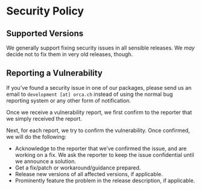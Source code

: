 # Security Policy

## Supported Versions

We generally support fixing security issues in all sensible releases.
We _may_ decide not to fix them in very old releases, though.

## Reporting a Vulnerability

If you’ve found a security issue in one of our packages, please send
us an email to `development [at] orca.ch` instead of using the normal
bug reporting system or any other form of notification.

Once we receive a vulnerability report, we first confirm to the reporter
that we simply received the report.

Next, for each report, we try to confirm the vulnerability.
Once confirmed, we will do the following:

* Acknowledge to the reporter that we’ve confirmed the issue, and are
  working on a fix. We ask the reporter to keep the issue confidential
  until we announce a solution.
* Get a fix/patch or workaround/guidance prepared.
* Release new versions of all affected versions, if applicable.
* Prominently feature the problem in the release description, if
  applicable.